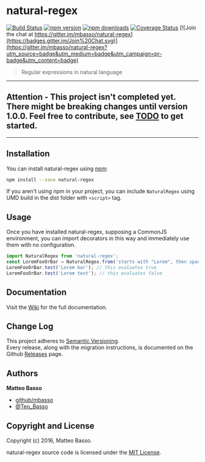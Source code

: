 # natural-regex

[![Build Status](https://travis-ci.org/mbasso/natural-regex.svg?branch=master)](https://travis-ci.org/mbasso/natural-regex)
[![npm version](https://img.shields.io/npm/v/natural-regex.svg)](https://www.npmjs.com/package/natural-regex)
[![npm downloads](https://img.shields.io/npm/dm/natural-regex.svg?maxAge=2592000)](https://www.npmjs.com/package/natural-regex)
[![Coverage Status](https://coveralls.io/repos/github/mbasso/natural-regex/badge.svg?branch=master)](https://coveralls.io/github/mbasso/natural-regex?branch=master)
[![Join the chat at https://gitter.im/mbasso/natural-regex](https://badges.gitter.im/Join%20Chat.svg)](https://gitter.im/mbasso/natural-regex?utm_source=badge&utm_medium=badge&utm_campaign=pr-badge&utm_content=badge)

> Regular expressions in natural language

---

**Attention - This project isn't completed yet. There might be breaking changes until version 1.0.0. Feel free to contribute, see [TODO](https://github.com/mbasso/natural-regex/blob/master/TODO.md) to get started.**
---

---

## Installation

You can install natural-regex using [npm](https://www.npmjs.com/package/natural-regex):

```bash
npm install --save natural-regex
```

If you aren't using npm in your project, you can include `NaturalRegex` using UMD build in the dist folder with `<script>` tag.

## Usage

Once you have installed natural-regex, supposing a CommonJS environment, you can import decorators in this way and immediately use them with no configuration.

```js
import NaturalRegex from 'natural-regex';
const LoremFooOrBar = NaturalRegex.from('starts with "Lorem", then space and then "foo" or "bar"');
LoremFooOrBar.test('Lorem bar'); // this evaluates true
LoremFooOrBar.test('Lorem text'); // this evaluates false
```

## Documentation

Visit the [Wiki](https://github.com/mbasso/natural-regex/wiki) for the full documentation.

## Change Log

This project adheres to [Semantic Versioning](http://semver.org/).  
Every release, along with the migration instructions, is documented on the Github [Releases](https://github.com/mbasso/natural-regex/releases) page.

## Authors
**Matteo Basso**
- [github/mbasso](https://github.com/mbasso)
- [@Teo_Basso](https://twitter.com/Teo_Basso)

## Copyright and License
Copyright (c) 2016, Matteo Basso.

natural-regex source code is licensed under the [MIT License](https://github.com/mbasso/natural-regex/blob/master/LICENSE.md).
